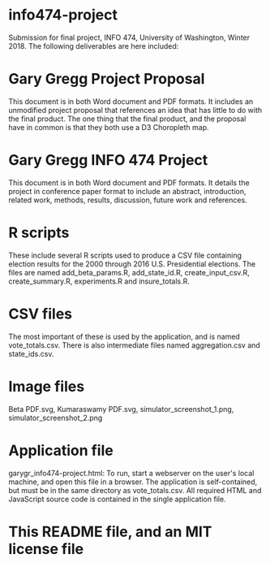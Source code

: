 # info474-project
Submission for final project, INFO 474, University of Washington, Winter 2018.  The following deliverables are here included:

# Gary Gregg Project Proposal
This document is in both Word document and PDF formats.  It includes an unmodified project proposal that references an idea that has little to do with the final product.  The one thing that the final product, and the proposal have in common is that they both use a D3 Choropleth map.

# Gary Gregg INFO 474 Project
This document is in both Word document and PDF formats.  It details the project in conference paper format to include an abstract, introduction, related work, methods, results, discussion, future work and references.

# R scripts
These include several R scripts used to produce a CSV file containing election results for the 2000 through 2016 U.S. Presidential elections.  The files are named add\_beta\_params.R, add\_state\_id.R, create\_input\_csv.R, create\_summary.R, experiments.R and insure\_totals.R.

# CSV files
The most important of these is used by the application, and is named vote\_totals.csv.  There is also intermediate files named aggregation.csv and state\_ids.csv.

# Image files
Beta PDF.svg, Kumaraswamy PDF.svg, simulator\_screenshot\_1.png, simulator\_screenshot\_2.png

# Application file
garygr\_info474-project.html: To run, start a webserver on the user's local machine, and open this file in a browser.  The application is self-contained, but must be in the same directory as vote\_totals.csv.  All required HTML and JavaScript source code is contained in the single application file.

# This README file, and an MIT license file

